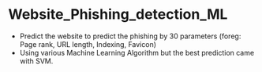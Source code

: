 # Website_Phishing_detection_ML

* Predict the website to predict the phishing by 30 parameters (foreg: Page rank, URL length, Indexing, Favicon) 
* Using various Machine Learning Algorithm but the best prediction came with SVM.

